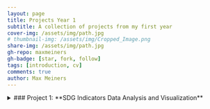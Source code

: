 ```yaml
---
layout: page
title: Projects Year 1
subtitle: A collection of projects from my first year
cover-img: /assets/img/path.jpg
# thumbnail-img: /assets/img/Cropped_Image.png
share-img: /assets/img/path.jpg
gh-repo: maxmeiners
gh-badge: [star, fork, follow]
tags: [introduction, cv]
comments: true
author: Max Meiners
---
```


<details>
<summary>### Project 1: **SDG Indicators Data Analysis and Visualization**</summary>
<br>

For this project, I was given the freedom to choose any of the United Nations' Sustainable Development Goals (SDGs) to explore. I decided to focus on **SDG 2: Zero Hunger**, specifically looking at the relationship between GDP per capita (a measure of a country’s wealth) and undernourishment or malnutrition rates in African countries. The goal of my analysis was to see if a country’s wealth, as measured by GDP per capita, had a strong impact on reducing malnutrition across the continent.

The **Sustainable Development Goals (SDGs)**, especially SDG 2, aim to end hunger and malnutrition around the world. While progress has been made, undernourishment is still a big problem in many parts of Africa. Factors like poverty, conflict, and environmental challenges, such as drought, contribute to ongoing food insecurity. By studying the connection between a country’s economy and its ability to fight hunger, this project aimed to find trends that could lead to better solutions for reducing malnutrition.

**Research Question:**
- **What is the correlation between GDP per capita and undernourishment/malnutrition in the continent of Africa?**

**Key Findings:**
- Nearly 10% of people worldwide are malnourished, with most of them living in Sub-Saharan Africa.
- The region’s malnutrition problem is worsened by economic struggles, conflict, and natural disasters like drought.
- By analyzing the data, I aimed to understand if wealthier countries are more successful in reducing hunger and how economic differences affect hunger rates.

**Skills Gained:**
- **Data cleaning and preparation** in Power BI to make sure the dataset was ready for analysis.
- **Exploratory Data Analysis (EDA)** to spot key trends and connections between GDP per capita and undernourishment rates.
- **Data visualization** using Power BI to create an interactive dashboard that clearly presents the insights and results of the analysis, allowing users to explore the link between GDP and hunger in different African countries.

### Dashboard

Below is the interactive Power BI dashboard that was the final deliverable for this project. The dashboard allows users to explore SDG indicators by country, year, and specific targets, offering insights into the progress made towards the global sustainability goals.

<iframe title="SDGIndicatorsDashboard_MaxMeiners" width="600" height="373.5" src="https://app.powerbi.com/view?r=eyJrIjoiNWQyNDgwNTItMThiMC00MWVlLTgwMzYtNDAzMmU2ODJlODc2IiwidCI6IjBhMzM1ODliLTAwMzYtNGZlOC1hODI5LTNlZDA5MjZhZjg4NiIsImMiOjl9" frameborder="0" allowFullScreen="true"></iframe>
</details>